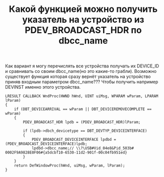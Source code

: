 ﻿---
title: "Какой функцией можно получить указатель на устройство из PDEV_BROADCAST_HDR по dbcc_name"
se.owner.user_id: 295151
se.owner.display_name: "Naydachi Kamikadze"
se.owner.link: "https://ru.stackoverflow.com/users/295151/naydachi-kamikadze"
se.link: "https://ru.stackoverflow.com/questions/945051/%d0%9a%d0%b0%d0%ba%d0%be%d0%b9-%d1%84%d1%83%d0%bd%d0%ba%d1%86%d0%b8%d0%b5%d0%b9-%d0%bc%d0%be%d0%b6%d0%bd%d0%be-%d0%bf%d0%be%d0%bb%d1%83%d1%87%d0%b8%d1%82%d1%8c-%d1%83%d0%ba%d0%b0%d0%b7%d0%b0%d1%82%d0%b5%d0%bb%d1%8c-%d0%bd%d0%b0-%d1%83%d1%81%d1%82%d1%80%d0%be%d0%b9%d1%81%d1%82%d0%b2%d0%be-%d0%b8%d0%b7-pdev-broadcast-hdr-%d0%bf%d0%be-d"
se.question_id: 945051
se.post_type: question
se.score: 1
---
<p>Как вариант я могу перечислять все устройства получать их DEVICE_ID и сравнивать со своим dbcc_name(но это какие-то грабли). Возможно существует функция которая сразу вернёт указатель на устройство приняв входным параметром dbcc_name??? Чтобы получить например DEVINST именно этого устройства. </p>

<pre><code>LRESULT CALLBACK WndProc(HWND hWnd, UINT uiMsg, WPARAM wParam, LPARAM lParam)
{
    if (DBT_DEVICEARRIVAL == wParam || DBT_DEVICEREMOVECOMPLETE == wParam)
    {
        PDEV_BROADCAST_HDR lpdb = (PDEV_BROADCAST_HDR)lParam;

        if (lpdb-&gt;dbch_devicetype == DBT_DEVTYP_DEVICEINTERFACE)
        {
            PDEV_BROADCAST_DEVICEINTERFACE lpdbd = (PDEV_BROADCAST_DEVICEINTERFACE)lpdb;
            lpdbd-&gt;dbcc_name;// \\?\USB#Vid_04e8&amp;Pid_503b# 0002F9A9828E0F06#{a5dcbf10-6530-11d2-901f-00c04fb951ed}
        }
    }
    return DefWindowProc(hWnd, uiMsg, wParam, lParam);
}
</code></pre>

